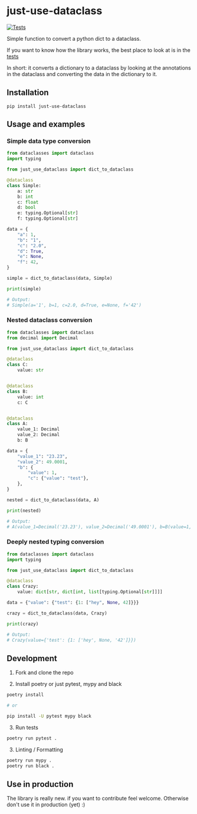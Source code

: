 # just-use-dataclass

[![Tests](https://github.com/andre-dasilva/just-use-dataclass/actions/workflows/tests.yaml/badge.svg?branch=main)](https://github.com/andre-dasilva/just-use-dataclass/actions/workflows/tests.yaml)

Simple function to convert a python dict to a dataclass.

If you want to know how the library works, the best place to look at is in the [tests](./tests)

In short: it converts a dictionary to a dataclass by looking at the annotations in the dataclass and converting the
data in the dictionary to it.

## Installation

```
pip install just-use-dataclass
```

## Usage and examples

### Simple data type conversion

```python
from dataclasses import dataclass
import typing

from just_use_dataclass import dict_to_dataclass

@dataclass
class Simple:
    a: str
    b: int
    c: float
    d: bool
    e: typing.Optional[str]
    f: typing.Optional[str]

data = {
    "a": 1,
    "b": "1",
    "c": "2.0",
    "d": True,
    "e": None,
    "f": 42,
}

simple = dict_to_dataclass(data, Simple)

print(simple)

# Output:
# Simple(a='1', b=1, c=2.0, d=True, e=None, f='42')
```

### Nested dataclass conversion

```python
from dataclasses import dataclass
from decimal import Decimal

from just_use_dataclass import dict_to_dataclass

@dataclass
class C:
    value: str


@dataclass
class B:
    value: int
    c: C


@dataclass
class A:
    value_1: Decimal
    value_2: Decimal
    b: B

data = {
    "value_1": "23.23",
    "value_2": 49.0001,
    "b": {
        "value": 1,
        "c": {"value": "test"},
    },
}

nested = dict_to_dataclass(data, A)

print(nested)

# Output:
# A(value_1=Decimal('23.23'), value_2=Decimal('49.0001'), b=B(value=1, c=C(value='test'))
```

### Deeply nested typing conversion

```python
from dataclasses import dataclass
import typing

from just_use_dataclass import dict_to_dataclass

@dataclass
class Crazy:
    value: dict[str, dict[int, list[typing.Optional[str]]]]

data = {"value": {"test": {1: ["hey", None, 42]}}}

crazy = dict_to_dataclass(data, Crazy)

print(crazy)

# Output:
# Crazy(value={'test': {1: ['hey', None, '42']}})
```

## Development

1. Fork and clone the repo

2. Install poetry or just pytest, mypy and black

```sh
poetry install

# or

pip install -U pytest mypy black
```

3. Run tests

```sh
poetry run pytest .
```

3. Linting / Formatting

```sh
poetry run mypy .
poetry run black .
```

## Use in production

The library is really new. if you want to contribute feel welcome.
Otherwise don't use it in production (yet) :)
